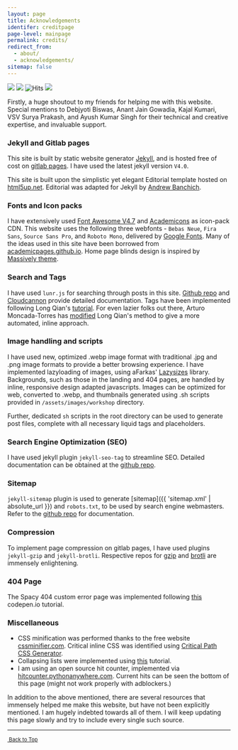 ```yaml
---
layout: page
title: Acknowledgements
identifer: creditpage
page-level: mainpage
permalink: credits/
redirect_from:
  - about/
  - acknowledgements/
sitemap: false
---
```

<a name="top"></a>
<img src="https://img.shields.io/badge/build-deploy-blue">
<img src="https://img.shields.io/badge/version-{{ site.myversion }}-yellow">
<img src="https://hitcounter.pythonanywhere.com/nocount/tag.svg?url=https%3A%2F%2Fsoumyadeepdas.gitlab.io" alt="Hits">
<img src="https://img.shields.io/badge/license-Creative Commons-red">

Firstly, a huge shoutout to my friends for helping me with this website. Special mentions to Debjyoti Biswas, Anant Jain Gowadia, Kajal Kumari, VSV Surya Prakash, and Ayush Kumar Singh for their technical and creative expertise, and invaluable support.


### Jekyll and Gitlab pages
This site is built by static website generator [Jekyll](https://jekyllrb.com/), and is hosted free of cost on [gitlab pages](https://about.gitlab.com/stages-devops-lifecycle/pages/). I have used the latest jekyll version `V4.0`.

This site is built upon the simplistic yet elegant Editorial template hosted on [html5up.net](https://html5up.net/editorial). Editorial was adapted for Jekyll by [Andrew Banchich](https://gitlab.com/andrewbanchich/editorial-jekyll-theme).

### Fonts and Icon packs
I have extensively used [Font Awesome V4.7](https://fontawesome.com/v4.7.0/icons/) and [Academicons](https://jpswalsh.github.io/academicons/) as icon-pack CDN. This website uses the following three webfonts - `Bebas Neue`, `Fira Sans`, `Source Sans Pro`, and `Roboto Mono`, delivered by [Google Fonts](fonts.google.com). Many of the ideas used in this site have been borrowed from [academicpages.github.io](https://github.com/academicpages/academicpages.github.io). Home page blinds design is inspired by [Massively theme](https://html5up.net/massively).

### Search and Tags
I have used `lunr.js` for searching through posts in this site. [Github repo](https://github.com/olivernn/lunr.js) and [Cloudcannon](https://learn.cloudcannon.com/jekyll/jekyll-search-using-lunr-js/) provide detailed documentation. Tags have been implemented following Long Qian's [tutorial](https://longqian.me/2017/02/09/github-jekyll-tag/). For even lazier folks out there, Arturo Moncada-Torres has [modified](https://arturomoncadatorres.com/automatically-generating-tag-posts-for-github-pages-using-jekyll/) Long Qian's method to give a more automated, inline approach.

### Image handling and scripts
I have used new, optimized .webp image format with traditional .jpg and .png image formats to provide a better browsing experience. I have implemented lazyloading of images, using aFarkas' [Lazysizes](https://github.com/aFarkas/lazysizes) library. Backgrounds, such as those in the landing and 404 pages, are handled by inline, responsive design adapted javascripts. Images can be optimized for web, converted to .webp, and thumbnails generated using .sh scripts provided in `/assets/images/workshop` directory. 

Further, dedicated `sh` scripts in the root directory can be used to generate post files, complete with all necessary liquid tags and placeholders.

### Search Engine Optimization (SEO)
I have used jekyll plugin `jekyll-seo-tag` to streamline SEO. Detailed documentation can be obtained at the [github repo](https://github.com/jekyll/jekyll-seo-tag/blob/master/docs/usage.md).

### Sitemap
`jekyll-sitemap` plugin is used to generate [sitemap]({{ 'sitemap.xml' | absolute_url }}) and `robots.txt`, to be used by search engine webmasters. Refer to the [github repo](https://github.com/jekyll/jekyll-sitemap) for documentation.

### Compression
To implement page compression on gitlab pages, I have used plugins `jekyll-gzip` and `jekyll-brotli`. Respective repos for [gzip](https://github.com/philnash/jekyll-gzip) and [brotli](https://github.com/philnash/jekyll-brotli) are immensely enlightening.

### 404 Page
The Spacy 404 custom error page was implemented following [this](https://codepen.io/moso/pen/KEVPJO) codepen.io tutorial.

### Miscellaneous
- CSS minification was performed thanks to the free website [cssminifier.com](https://cssminifier.com/). Critical inline CSS was identified using [Critical Path CSS Generator](https://jonassebastianohlsson.com/criticalpathcssgenerator/).
- Collapsing lists were implemented using [this](https://www.w3schools.com/howto/howto_js_collapsible.asp) tutorial.
- I am using an open source hit counter, implemented via [hitcounter.pythonanywhere.com](https://hitcounter.pythonanywhere.com/). Current hits can be seen the bottom of this page (might not work properly with adblockers.)

In addition to the above mentioned, there are several resources that immensely helped me make this website, but have not been explicitly mentioned. I am hugely indebted towards all of them. I will keep updating this page slowly and try to include every single such source.


<hr>
<p  style="font-size: smaller;" ><a href="#top" class="button icon fa-angle-double-up">&nbsp;Back to Top</a></p>
<!-- Image Gallery -->

